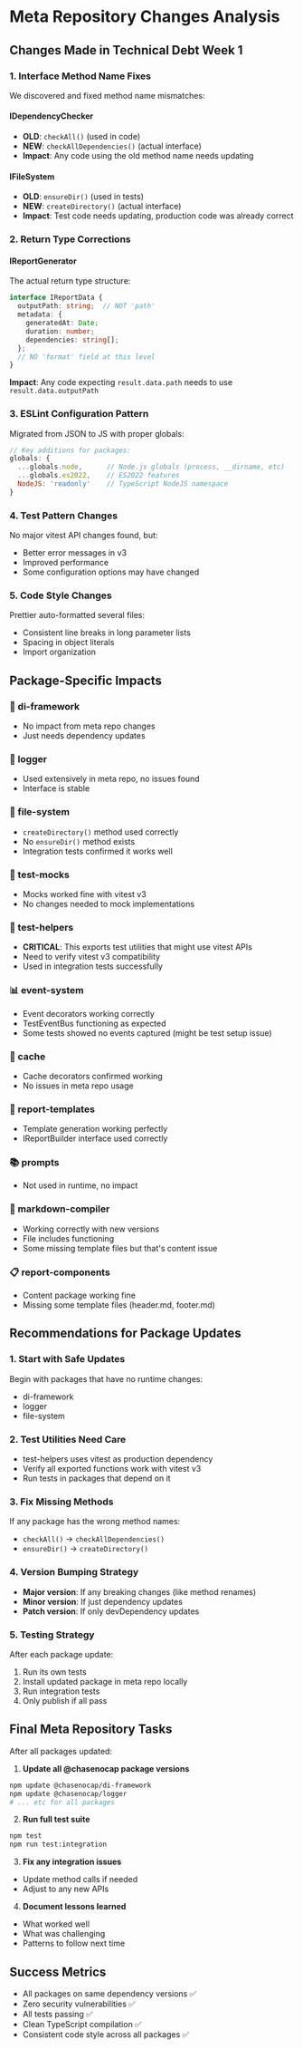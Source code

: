 # Meta Repository Changes Analysis

## Changes Made in Technical Debt Week 1

### 1. Interface Method Name Fixes

We discovered and fixed method name mismatches:

#### IDependencyChecker
- **OLD**: `checkAll()` (used in code)
- **NEW**: `checkAllDependencies()` (actual interface)
- **Impact**: Any code using the old method name needs updating

#### IFileSystem  
- **OLD**: `ensureDir()` (used in tests)
- **NEW**: `createDirectory()` (actual interface)
- **Impact**: Test code needs updating, production code was already correct

### 2. Return Type Corrections

#### IReportGenerator
The actual return type structure:
```typescript
interface IReportData {
  outputPath: string;  // NOT 'path'
  metadata: {
    generatedAt: Date;
    duration: number;
    dependencies: string[];
  };
  // NO 'format' field at this level
}
```

**Impact**: Any code expecting `result.data.path` needs to use `result.data.outputPath`

### 3. ESLint Configuration Pattern

Migrated from JSON to JS with proper globals:
```javascript
// Key additions for packages:
globals: {
  ...globals.node,      // Node.js globals (process, __dirname, etc)
  ...globals.es2022,    // ES2022 features
  NodeJS: 'readonly'    // TypeScript NodeJS namespace
}
```

### 4. Test Pattern Changes

No major vitest API changes found, but:
- Better error messages in v3
- Improved performance
- Some configuration options may have changed

### 5. Code Style Changes

Prettier auto-formatted several files:
- Consistent line breaks in long parameter lists
- Spacing in object literals
- Import organization

## Package-Specific Impacts

### 🔨 di-framework
- No impact from meta repo changes
- Just needs dependency updates

### 📝 logger
- Used extensively in meta repo, no issues found
- Interface is stable

### 📁 file-system  
- `createDirectory()` method used correctly
- No `ensureDir()` method exists
- Integration tests confirmed it works well

### 🧪 test-mocks
- Mocks worked fine with vitest v3
- No changes needed to mock implementations

### 🧪 test-helpers
- **CRITICAL**: This exports test utilities that might use vitest APIs
- Need to verify vitest v3 compatibility
- Used in integration tests successfully

### 📊 event-system
- Event decorators working correctly
- TestEventBus functioning as expected
- Some tests showed no events captured (might be test setup issue)

### 💾 cache
- Cache decorators confirmed working
- No issues in meta repo usage

### 📄 report-templates  
- Template generation working perfectly
- IReportBuilder interface used correctly

### 📚 prompts
- Not used in runtime, no impact

### 📝 markdown-compiler
- Working correctly with new versions
- File includes functioning
- Some missing template files but that's content issue

### 📋 report-components
- Content package working fine
- Missing some template files (header.md, footer.md)

## Recommendations for Package Updates

### 1. Start with Safe Updates
Begin with packages that have no runtime changes:
- di-framework
- logger  
- file-system

### 2. Test Utilities Need Care
- test-helpers uses vitest as production dependency
- Verify all exported functions work with vitest v3
- Run tests in packages that depend on it

### 3. Fix Missing Methods
If any package has the wrong method names:
- `checkAll()` → `checkAllDependencies()`
- `ensureDir()` → `createDirectory()`

### 4. Version Bumping Strategy
- **Major version**: If any breaking changes (like method renames)
- **Minor version**: If just dependency updates
- **Patch version**: If only devDependency updates

### 5. Testing Strategy
After each package update:
1. Run its own tests
2. Install updated package in meta repo locally
3. Run integration tests
4. Only publish if all pass

## Final Meta Repository Tasks

After all packages updated:

1. **Update all @chasenocap package versions**
```bash
npm update @chasenocap/di-framework
npm update @chasenocap/logger
# ... etc for all packages
```

2. **Run full test suite**
```bash
npm test
npm run test:integration
```

3. **Fix any integration issues**
- Update method calls if needed
- Adjust to any new APIs

4. **Document lessons learned**
- What worked well
- What was challenging
- Patterns to follow next time

## Success Metrics

- All packages on same dependency versions ✅
- Zero security vulnerabilities ✅
- All tests passing ✅
- Clean TypeScript compilation ✅
- Consistent code style across all packages ✅